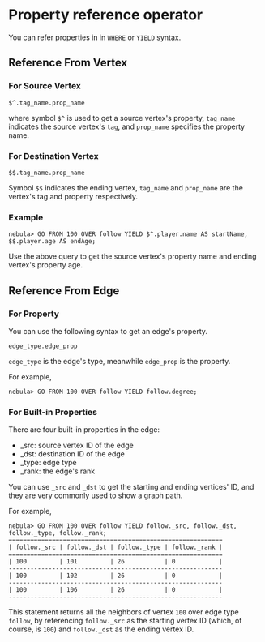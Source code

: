 # Property reference operator

You can refer properties in  in `WHERE` or `YIELD` syntax.

## Reference From Vertex

### For Source Vertex

```ngql
$^.tag_name.prop_name
```

where symbol `$^` is used to get a source vertex's property,
`tag_name` indicates the source vertex's `tag`,
and `prop_name` specifies the property name.

### For Destination Vertex

```ngql
$$.tag_name.prop_name
```

Symbol `$$` indicates the ending vertex, `tag_name` and `prop_name` are the vertex's tag and property respectively.

### Example

```ngql
nebula> GO FROM 100 OVER follow YIELD $^.player.name AS startName, $$.player.age AS endAge;
```

Use the above query to get the source vertex's property name and ending vertex's property age.

## Reference From Edge

### For Property

You can use the following syntax to get an edge's property.

```ngql
edge_type.edge_prop
```

`edge_type` is the edge's type, meanwhile `edge_prop` is the property.

For example,

```ngql
nebula> GO FROM 100 OVER follow YIELD follow.degree;
```

### For Built-in Properties

There are four built-in properties in the edge:

* _src: source vertex ID of the edge
* _dst: destination ID of the edge
* _type: edge type
* _rank: the edge's rank

You can use `_src` and `_dst` to get the starting and ending vertices' ID, and they are very commonly used to show a graph path.

For example,

```ngql
nebula> GO FROM 100 OVER follow YIELD follow._src, follow._dst, follow._type, follow._rank;
===========================================================
| follow._src | follow._dst | follow._type | follow._rank |
===========================================================
| 100         | 101         | 26           | 0            |
-----------------------------------------------------------
| 100         | 102         | 26           | 0            |
-----------------------------------------------------------
| 100         | 106         | 26           | 0            |
-----------------------------------------------------------
```

This statement returns all the neighbors of vertex `100` over edge type `follow`, by referencing `follow._src` as the starting vertex ID (which, of course, is `100`) and `follow._dst` as the ending vertex ID.
